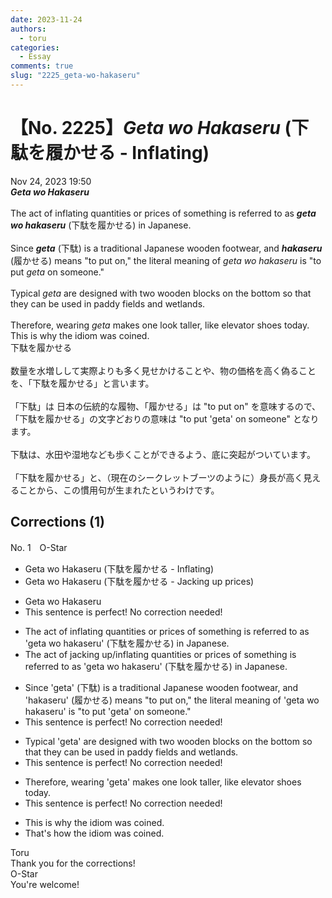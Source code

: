 ```yaml
---
date: 2023-11-24
authors:
  - toru
categories:
  - Essay
comments: true
slug: "2225_geta-wo-hakaseru"
---
```


# 【No. 2225】<strong><em>Geta wo Hakaseru</strong></em> (下駄を履かせる - Inflating)
<div class="date">Nov 24, 2023 19:50</div>
<div id="post"><div id="body_show_ori">
<strong><em>Geta wo Hakaseru</strong></em><br/><br/>The act of inflating quantities or prices of something is referred to as <strong><em>geta wo hakaseru</em></strong> (下駄を履かせる) in Japanese.<br/><br/>Since <strong><em>geta</em></strong> (下駄) is a traditional Japanese wooden footwear, and <strong><em>hakaseru</em></strong> (履かせる) means "to put on," the literal meaning of <em>geta wo hakaseru</em> is "to put <em>geta</em> on someone."<br/><br/>Typical <em>geta</em> are designed with two wooden blocks on the bottom so that they can be used in paddy fields and wetlands.<br/><br/>Therefore, wearing <em>geta</em> makes one look taller, like elevator shoes today. This is why the idiom was coined.
</div></div>

<!-- more -->

<div id="post_ja"><div id="body_show_mo">
下駄を履かせる<br/><br/>数量を水増しして実際よりも多く見せかけることや、物の価格を高く偽ることを、「下駄を履かせる」と言います。<br/><br/>「下駄」は 日本の伝統的な履物、「履かせる」は "to put on" を意味するので、「下駄を履かせる」の文字どおりの意味は "to put 'geta' on someone" となります。<br/><br/>下駄は、水田や湿地なども歩くことができるよう、底に突起がついています。<br/><br/>「下駄を履かせる」と、（現在のシークレットブーツのように）身長が高く見えることから、この慣用句が生まれたというわけです。
</div></div>

## Corrections (1)
<div id="block"><div class="first_name"> No. 1　<span class="just_name">O-Star</span></div><div id="block2">
<ul class="correction_field">
<li class="incorrect">Geta wo Hakaseru (下駄を履かせる - Inflating)</li>
<li class="corrected correct">
Geta wo Hakaseru (下駄を履かせる - <span class="f_bold">Jacking up prices)</span>
</li>
</ul>
<ul class="correction_field">
<li class="incorrect">Geta wo Hakaseru</li>
<li class="corrected perfect">This sentence is perfect! No correction needed!</li>
</ul>
<ul class="correction_field">
<li class="incorrect">The act of inflating quantities or prices of something is referred to as 'geta wo hakaseru' (下駄を履かせる) in Japanese.</li>
<li class="corrected correct">
The act of <span class="f_blue">jacking up/inflating</span> quantities or prices of something is referred to as 'geta wo hakaseru' (下駄を履かせる) in Japanese.
</li>
</ul>
<ul class="correction_field">
<li class="incorrect">Since 'geta' (下駄) is a traditional Japanese wooden footwear, and 'hakaseru' (履かせる) means "to put on," the literal meaning of 'geta wo hakaseru' is "to put 'geta' on someone."</li>
<li class="corrected perfect">This sentence is perfect! No correction needed!</li>
</ul>
<ul class="correction_field">
<li class="incorrect">Typical 'geta' are designed with two wooden blocks on the bottom so that they can be used in paddy fields and wetlands.</li>
<li class="corrected perfect">This sentence is perfect! No correction needed!</li>
</ul>
<ul class="correction_field">
<li class="incorrect">Therefore, wearing 'geta' makes one look taller, like elevator shoes today.</li>
<li class="corrected perfect">This sentence is perfect! No correction needed!</li>
</ul>
<ul class="correction_field">
<li class="incorrect">This is why the idiom was coined.</li>
<li class="corrected correct">
<span class="f_bold">That's how the</span> idiom was coined.
</li>
</ul>
</div><div class="name"><span class="just_name">Toru</span><br>
Thank you for the corrections!
</div>
<div class="name"><span class="just_name">O-Star</span><br>
You're welcome!
</div>
</div>
